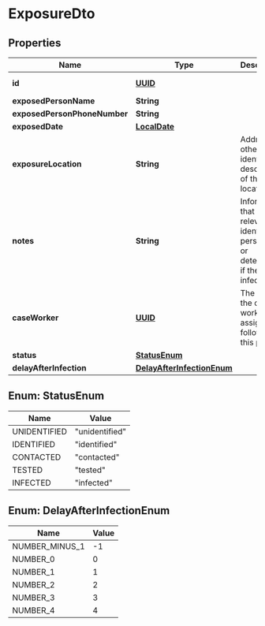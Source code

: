 

# ExposureDto

## Properties

Name | Type | Description | Notes
------------ | ------------- | ------------- | -------------
**id** | [**UUID**](UUID.md) |  |  [optional] [readonly]
**exposedPersonName** | **String** |  |  [optional]
**exposedPersonPhoneNumber** | **String** |  |  [optional]
**exposedDate** | [**LocalDate**](LocalDate.md) |  |  [optional]
**exposureLocation** | **String** | Address or other identifying description of the location |  [optional]
**notes** | **String** | Information that may be relevant to identify the person fully or determine if they are infected |  [optional]
**caseWorker** | [**UUID**](UUID.md) | The id of the case worker assigned to follow up this person |  [optional]
**status** | [**StatusEnum**](#StatusEnum) |  | 
**delayAfterInfection** | [**DelayAfterInfectionEnum**](#DelayAfterInfectionEnum) |  |  [optional]



## Enum: StatusEnum

Name | Value
---- | -----
UNIDENTIFIED | &quot;unidentified&quot;
IDENTIFIED | &quot;identified&quot;
CONTACTED | &quot;contacted&quot;
TESTED | &quot;tested&quot;
INFECTED | &quot;infected&quot;



## Enum: DelayAfterInfectionEnum

Name | Value
---- | -----
NUMBER_MINUS_1 | -1
NUMBER_0 | 0
NUMBER_1 | 1
NUMBER_2 | 2
NUMBER_3 | 3
NUMBER_4 | 4




